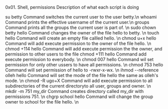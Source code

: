 0x01. Shell, permissions
Description of what each script is doing

su betty Command switches the current user to the user betty.\n
whoami Command prints the effective username of the current user.\n
groups Command prints all the groups the current user is part of. \n
sudo chown betty hello Command changes the owner of the file hello to betty. \n
touch hello Command will create an empty file callled hello. \n
chmod u+x hello Command will add execute permission to the owner of the file hello. \n
chmod +114 hello Command will add execute permission the the owner, and permission to other users to the file
chmod +111 hello Command add execute permission to everybody. \n
chmod 007 hello Command wil set permission for only other ussers to have all permissions. \n
chmod 753 hello Command will set permission of hello to -rwxr-x-wx. \n
ihmod --reference olleh hello Command will set the mode of the file hello the same as olleh's mode. \n
chmod -R ugo+X  Command will add execute permission to all subdirectories of the current directoryto all user, groups and owner. \n
mkdir -m 751 my_dir Command creates directory called my_dir with permissions 751. \n
chgrp school hello Command will change the group owner to school for the file hello. \n
